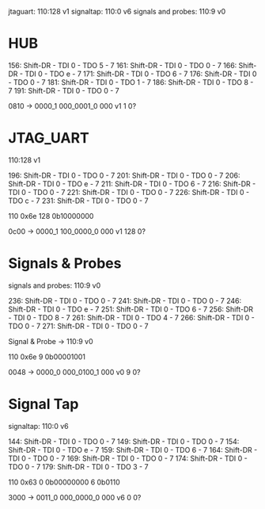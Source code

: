 
jtaguart: 110:128 v1
signaltap: 110:0 v6
signals and probes: 110:9 v0

# HUB

156: Shift-DR - TDI 0 - TDO 5 - 7
161: Shift-DR - TDI 0 - TDO 0 - 7
166: Shift-DR - TDI 0 - TDO e - 7
171: Shift-DR - TDI 0 - TDO 6 - 7
176: Shift-DR - TDI 0 - TDO 0 - 7
181: Shift-DR - TDI 0 - TDO 1 - 7
186: Shift-DR - TDI 0 - TDO 8 - 7
191: Shift-DR - TDI 0 - TDO 0 - 7

0810 -> 0000_1 000_0001_0 000
          v1       1       0?

# JTAG_UART

110:128 v1

196: Shift-DR - TDI 0 - TDO 0 - 7
201: Shift-DR - TDI 0 - TDO 0 - 7
206: Shift-DR - TDI 0 - TDO e - 7
211: Shift-DR - TDI 0 - TDO 6 - 7
216: Shift-DR - TDI 0 - TDO 0 - 7
221: Shift-DR - TDI 0 - TDO 0 - 7
226: Shift-DR - TDI 0 - TDO c - 7
231: Shift-DR - TDI 0 - TDO 0 - 7

110 0x6e
128 0b10000000

0c00 -> 0000_1 100_0000_0 000
          v1     128       0?

# Signals & Probes

signals and probes: 110:9 v0

236: Shift-DR - TDI 0 - TDO 0 - 7
241: Shift-DR - TDI 0 - TDO 0 - 7
246: Shift-DR - TDI 0 - TDO e - 7
251: Shift-DR - TDI 0 - TDO 6 - 7
256: Shift-DR - TDI 0 - TDO 8 - 7
261: Shift-DR - TDI 0 - TDO 4 - 7
266: Shift-DR - TDI 0 - TDO 0 - 7
271: Shift-DR - TDI 0 - TDO 0 - 7

Signal & Probe -> 110:9 v0

110 0x6e
9   0b00001001

0048 -> 0000_0 000_0100_1 000
          v0       9       0?

# Signal Tap

signaltap: 110:0 v6

144: Shift-DR - TDI 0 - TDO 0 - 7
149: Shift-DR - TDI 0 - TDO 0 - 7
154: Shift-DR - TDI 0 - TDO e - 7
159: Shift-DR - TDI 0 - TDO 6 - 7
164: Shift-DR - TDI 0 - TDO 0 - 7
169: Shift-DR - TDI 0 - TDO 0 - 7
174: Shift-DR - TDI 0 - TDO 0 - 7
179: Shift-DR - TDI 0 - TDO 3 - 7

110     0x63
0       0b00000000
6       0b0110

3000 -> 0011_0 000_0000_0 000
          v6        0      0?


